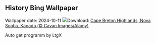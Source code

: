 ## History Bing Wallpaper
Wallpaper date: 2024-10-11
![](https://www.bing.com/th?id=OHR.CelticColours_DE-DE5682241306_UHD.jpg&w=1000)Download: [Cape Breton Highlands, Nova Scotia, Kanada (© Cavan Images/Alamy)](https://www.bing.com/th?id=OHR.CelticColours_DE-DE5682241306_UHD.jpg)

Auto get programm by LtgX
